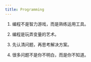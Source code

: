 ```yaml
---
title: Programming
---
```


1. 编程不是智力游戏，而是熟练运用工具。

2. 编程是玩弄变量的艺术。

3. 先认清问题，再思考解决方案。

4. 很多问题不是你不明白，而是你不知道。
